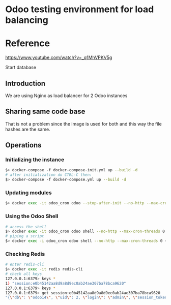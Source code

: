 # Odoo testing environment for load balancing

# Reference 
  https://www.youtube.com/watch?v=_q1MhVPKV5g

Start database

## Introduction

We are using Nginx as load balancer for 2 Odoo instances

## Sharing same code base

That is not a problem since the image is used for both and this way the file hashes are the same.

## Operations

### Initializing the instance

```bash
$> docker-compose -f docker-compose-init.yml up --build -d
# after initialization do CTRL-C then:
$> docker-compose -f docker-compose.yml up --build -d
```

### Updating modules

```bash
$> docker exec -it odoo_cron odoo --stop-after-init --no-http --max-cron-threads 0 -u all
```

### Using the Odoo Shell

```bash
# access the shell
$> docker exec -it odoo_cron odoo shell --no-http --max-cron-threads 0
# piping a script
$> docker exec -i odoo_cron odoo shell --no-http --max-cron-threads 0 < test/test_script.py
```

### Checking Redis

```bash
# enter redis-cli
$> docker exec -it redis redis-cli
# check all keys
127.0.0.1:6379> keys *
1) "session:e0b45142aa8d9a8d9ec0ab24ae307ba78bca9620"
127.0.0.1:6379> keys *
127.0.0.1:6379> get session:e0b45142aa8d9a8d9ec0ab24ae307ba78bca9620
"{\"db\": \"odoo14\", \"uid\": 2, \"login\": \"admin\", \"session_token\": \"53f3d6e27dbdcc9466aa9fed058a88f4d931a8c30d549ce55cc77f5664a69c81\", \"context\": {\"lang\": \"en_US\", \"tz\": \"Europe/Lisbon\", \"uid\": 2}, \"debug\": \"\", \"geoip\": {}}"
```
